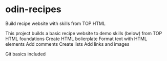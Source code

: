 # odin-recipes
Build recipe website with skills from TOP HTML

This project builds a basic recipe website to demo skills (below) from TOP HTML foundations
Create HTML bolierplate
Format text with HTML elements
Add comments
Create lists
Add links and images

Git basics included